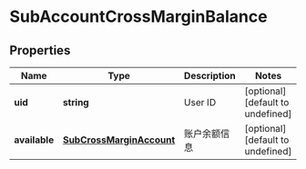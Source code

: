 # SubAccountCrossMarginBalance

## Properties

Name | Type | Description | Notes
------------ | ------------- | ------------- | -------------
**uid** | **string** | User ID | [optional] [default to undefined]
**available** | [**SubCrossMarginAccount**](.md) | 账户余额信息 | [optional] [default to undefined]

